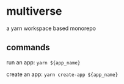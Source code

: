 # multiverse

a yarn workspace based monorepo

## commands

run an app: `yarn ${app_name}`

create an app: `yarn create-app ${app_name}`
